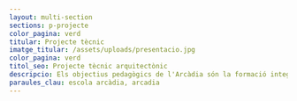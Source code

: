 ```yaml
---
layout: multi-section
sections: p-projecte
color_pagina: verd
titular: Projecte tècnic
imatge_titular: /assets/uploads/presentacio.jpg
color_pagina: verd
titol_seo: Projecte tècnic arquitectònic
descripcio: Els objectius pedagògics de l'Arcàdia són la formació integral de les persones.
paraules_clau: escola arcàdia, arcadia
---
```

